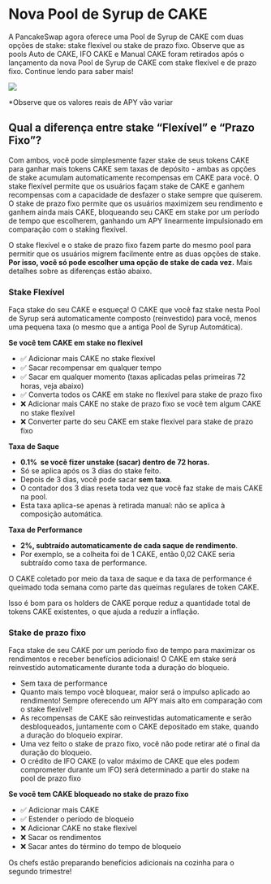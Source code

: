 # Nova Pool de Syrup de  CAKE

A PancakeSwap agora oferece uma Pool de Syrup de CAKE com duas opções de stake: stake flexível ou stake de prazo fixo. Observe que as pools Auto de  CAKE, IFO CAKE e Manual CAKE foram retirados após o lançamento da nova Pool de Syrup de CAKE com stake flexível e de prazo fixo. Continue lendo para saber mais!

![](https://1397868517-files.gitbook.io/\~/files/v0/b/gitbook-x-prod.appspot.com/o/spaces%2F-MHREX7DHcljbY5IkjgJ-1972196547%2Fuploads%2Fgit-blob-0171fbdc2020af82cef4220b41d02c155865cfa3%2Fcake-pool-enabled1.png?alt=media)

\*Observe que os valores reais de APY vão variar

## Qual a diferença entre stake “Flexível” e “Prazo Fixo”?

Com ambos, você pode simplesmente fazer stake de seus tokens CAKE para ganhar mais tokens CAKE sem taxas de depósito - ambas as opções de stake acumulam automaticamente recompensas em CAKE para você. O stake flexível permite que os usuários façam stake de CAKE e ganhem recompensas com a capacidade de desfazer o stake sempre que quiserem. O stake de prazo fixo permite que os usuários maximizem seu rendimento e ganhem ainda mais CAKE, bloqueando seu CAKE em stake por um período de tempo que escolherem, ganhando um APY linearmente impulsionado em comparação com o staking flexível.

O stake flexível e o stake de prazo fixo fazem parte do mesmo pool para permitir que os usuários migrem facilmente entre as duas opções de stake. **Por isso, você só pode escolher uma opção de stake de cada vez.** Mais detalhes sobre as diferenças estão abaixo.

### Stake Flexível

Faça stake do seu CAKE e esqueça! O CAKE que você faz stake nesta Pool de Syrup será automaticamente composto (reinvestido) para você, menos uma pequena taxa (o mesmo que a antiga Pool de Syrup Automática).

**Se você tem CAKE em stake no flexível**

* ✅ Adicionar mais CAKE no stake flexível
* ✅ Sacar recompensar em qualquer tempo
* ✅ Sacar em qualquer momento (taxas aplicadas pelas primeiras 72 horas, veja abaixo)
* ✅ Converta todos os CAKE em stake no flexível para stake de prazo fixo
* ❌ Adicionar mais CAKE no stake de prazo fixo se você tem algum CAKE no stake flexível
* ❌ Converter parte do seu CAKE em stake flexível para stake de prazo fixo

**Taxa de Saque**

* **0.1%  se você fizer unstake (sacar) dentro de 72 horas.**
* Só se aplica após os 3 dias do stake feito.
* Depois de 3 dias, você pode sacar **sem taxa**.
* O contador dos 3 dias reseta toda vez que você faz stake de mais CAKE na pool.
* Esta taxa aplica-se apenas à retirada manual: não se aplica à composição automática.

**Taxa de Performance**&#x20;

* **2%, subtraído automaticamente de cada saque de rendimento**.
* Por exemplo, se a colheita foi de 1 CAKE, então 0,02 CAKE seria subtraído como taxa de performance.

O CAKE coletado por meio da taxa de saque e da taxa de performance é queimado toda semana como parte das queimas regulares de token CAKE.

Isso é bom para os holders de CAKE porque reduz a quantidade total de tokens CAKE existentes, o que ajuda a reduzir a inflação.

### Stake de prazo fixo&#x20;

Faça stake de seu CAKE por um período fixo de tempo para maximizar os rendimentos e receber benefícios adicionais! O CAKE em stake será reinvestido automaticamente durante toda a duração do bloqueio.

* Sem taxa de performance
* Quanto mais tempo você bloquear, maior será o impulso aplicado ao rendimento! Sempre oferecendo um APY mais alto em comparação com o stake flexível!&#x20;
* As recompensas de CAKE são reinvestidas automaticamente e serão desbloqueados, juntamente com o CAKE depositado em stake, quando a duração do bloqueio expirar.
* Uma vez feito o stake de prazo fixo, você não pode retirar até o final da duração do bloqueio.
* O crédito de IFO CAKE (o valor máximo de CAKE que eles podem comprometer durante um IFO) será determinado a partir do stake na pool de prazo fixo&#x20;

**Se você tem CAKE bloqueado no stake de prazo fixo**

* ✅ Adicionar mais CAKE
* ✅ Estender o período de bloqueio
* ❌ Adicionar CAKE no stake flexível
* ❌ Sacar os rendimentos
* ❌ Sacar antes do término do tempo de bloqueio&#x20;

Os chefs estão preparando benefícios adicionais na cozinha para o segundo trimestre!
